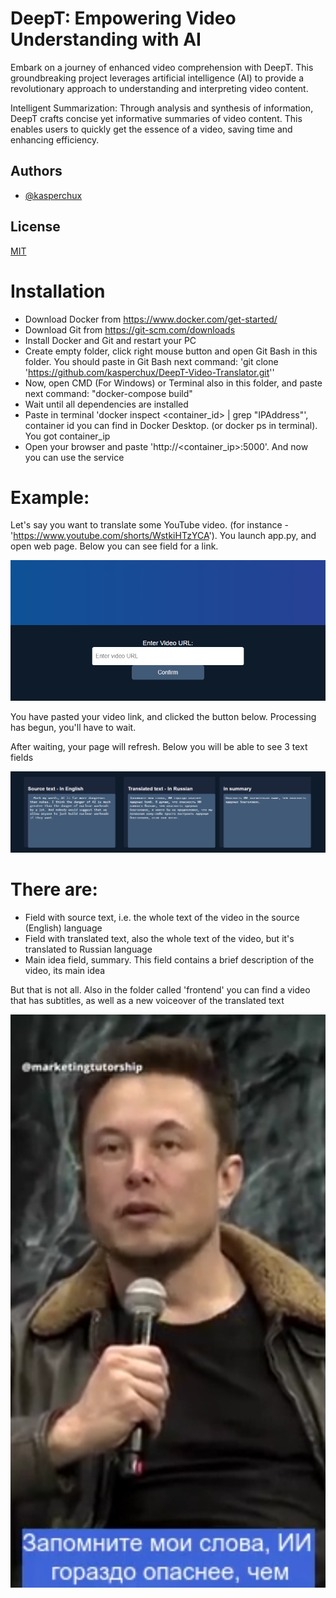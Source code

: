 

# DeepT: Empowering Video Understanding with AI

 Embark on a journey of enhanced video comprehension with DeepT. This groundbreaking project leverages artificial intelligence (AI) to provide a revolutionary approach to understanding and interpreting video content.

Intelligent Summarization: Through analysis and synthesis of information, DeepT crafts concise yet informative summaries of video content. This enables users to quickly get the essence of a video, saving time and enhancing efficiency.
## Authors

- [@kasperchux](https://www.github.com/kasperchux)


## License

[MIT](https://choosealicense.com/licenses/mit/)

# Installation
- Download Docker from https://www.docker.com/get-started/
- Download Git from https://git-scm.com/downloads
- Install Docker and Git and restart your PC 
- Create empty folder, click right mouse button and open Git Bash in this folder. You should paste in Git Bash next command: 'git clone 'https://github.com/kasperchux/DeepT-Video-Translator.git''
- Now, open CMD (For Windows) or Terminal also in this folder, and paste next command: "docker-compose build"
- Wait until all dependencies are installed
- Paste in terminal 'docker inspect <container_id> | grep "IPAddress"', container id you can find in Docker Desktop. (or docker ps in terminal). You got container_ip
- Open your browser and paste 'http://<container_ip>:5000'.
And now you can use the service

# Example:

Let's say you want to translate some YouTube video. (for instance - 'https://www.youtube.com/shorts/WstkiHTzYCA'). You launch app.py, and open web page.
Below you can see field for a link.

![Link](photo_for_readme/link.png)

You have pasted your video link, and clicked the button below. Processing has begun, you'll have to wait.

After waiting, your page will refresh. Below you will be able to see 3 text fields

![Fields](photo_for_readme/fields.png)

# There are:
- Field with source text, i.e. the whole text of the video in the source (English) language
- Field with translated text, also the whole text of the video, but it's translated to Russian language
- Main idea field, summary. This field contains a brief description of the video, its main idea

But that is not all. Also in the folder called 'frontend' you can find a video that has subtitles, as well as a new voiceover of the translated text


![Video](photo_for_readme/video.png)
